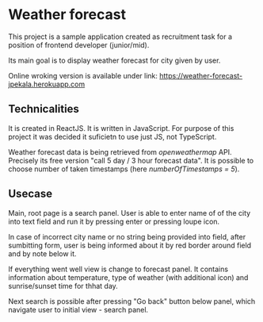 # Weather forecast

This project is a sample application created as recruitment task for a position of frontend developer (junior/mid).

Its main goal is to display weather forecast for city given by user. 

Online wroking version is available under link: https://weather-forecast-jpekala.herokuapp.com

## Technicalities

It is created in ReactJS.
It is written in JavaScript. For purpose of this project it was decided it suficietn to use just JS, not TypeScript.

Weather forecast data is being retrieved from *openweathermap* API. Precisely its free version "call 5 day / 3 hour forecast data". It is possible to choose number of taken timestamps (here *numberOfTimestamps = 5*).

## Usecase

Main, root page is a search panel. User is able to enter name of of the city into text field and run it by pressing enter or pressing loupe icon. 

In case of incorrect city name or no string being provided into field, after sumbitting form, user is being informed about it by red border around field and by note below it.

If everything went well view is change to forecast panel. It contains information about temperature, type of weather (with additional icon) and sunrise/sunset time for thhat day. 

Next search is possible after pressing "Go back" button below panel, which navigate user to initial view - search panel.